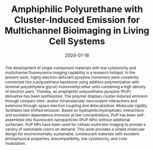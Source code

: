---
title: "Amphiphilic Polyurethane with Cluster-Induced Emission for Multichannel Bioimaging in Living Cell Systems"
authors:
- Nan Jiang
- Ke-Xin Li
- Jia-Jun Wang
- You-Liang Zhu
- Chang-Yi Zhu
- Yan-Hong Xu
- Martin R. Bryce
date: "2024-01-16"
doi: "10.1021/acsmacrolett.3c00657"
publication_types: ["期刊文章"]
publication: "ACS Macro Letters"
publication_short: "ACS Macro Lett. 2024,1,13,52-57"
abstract: "
<!--more-->
The development of single-component materials with low  cytotoxicity and multichannel fluorescence imaging capability is a  research hotspot. In the present work, highly electron-deficient  pyrazine monomers were covalently connected into a polyurethane backbone  using addition polymerization with terminal poly(ethylene glycol)  monomethyl ether units containing a high density of electron pairs.  Thereby, an amphiphilic polyurethane-pyrazine (PUP) derivative has been  synthesized. The polymer displays cluster-induced emission through  compact inter- and/or intramolecular noncovalent interactions and  extensive through-space electron coupling and delocalization. Molecular  rigidity facilitates red-shifted emission. Based on  hydrophilic/hydrophobic interactions and excitation dependence emission  at low concentrations, PUP has been self-assembled into fluorescent  nanoparticles (PUP NPs) without additional surfactant. PUP NPs have been  used for cellular multicolor imaging to provide a variety of switchable  colors on demand. This work provides a simple molecular design for  environmentally sustainable, luminescent materials with excellent  photophysical properties, biocompatibility, low cytotoxicity, and color  modulation."
url_pdf: "https://doi.org/10.1021/acsmacrolett.3c00657"
---